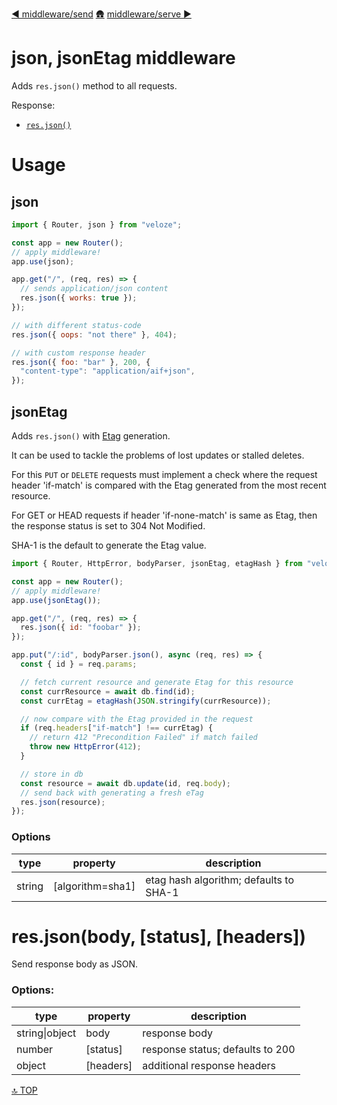 [◀︎ middleware/send](../middleware/send.md)
[🛖](../index.md)
[middleware/serve ▶](../middleware/serve.md)

# json, jsonEtag middleware

Adds `res.json()` method to all requests.

Response:

- [`res.json()`](#res-json)

# Usage

## json

```js
import { Router, json } from "veloze";

const app = new Router();
// apply middleware!
app.use(json);

app.get("/", (req, res) => {
  // sends application/json content
  res.json({ works: true });
});
```

```js
// with different status-code
res.json({ oops: "not there" }, 404);

// with custom response header
res.json({ foo: "bar" }, 200, {
  "content-type": "application/aif+json",
});
```

## jsonEtag

Adds `res.json()` with [Etag](https://developer.mozilla.org/en-US/docs/Web/HTTP/Headers/ETag) generation.

It can be used to tackle the problems of lost updates or stalled deletes.

For this `PUT` or `DELETE` requests must implement a check where the request
header 'if-match' is compared with the Etag generated from the most recent
resource.

For GET or HEAD requests if header 'if-none-match' is same as Etag, then the
response status is set to 304 Not Modified.

SHA-1 is the default to generate the Etag value.

```js
import { Router, HttpError, bodyParser, jsonEtag, etagHash } from "veloze";

const app = new Router();
// apply middleware!
app.use(jsonEtag());

app.get("/", (req, res) => {
  res.json({ id: "foobar" });
});

app.put("/:id", bodyParser.json(), async (req, res) => {
  const { id } = req.params;

  // fetch current resource and generate Etag for this resource
  const currResource = await db.find(id);
  const currEtag = etagHash(JSON.stringify(currResource));

  // now compare with the Etag provided in the request
  if (req.headers["if-match"] !== currEtag) {
    // return 412 "Precondition Failed" if match failed
    throw new HttpError(412);
  }

  // store in db
  const resource = await db.update(id, req.body);
  // send back with generating a fresh eTag
  res.json(resource);
});
```

### Options

| type   | property          | description                            |
| ------ | ----------------- | -------------------------------------- |
| string | \[algorithm=sha1] | etag hash algorithm; defaults to SHA-1 |

<a id="res-json"></a>

# res.json(body, \[status], \[headers])

Send response body as JSON.

### Options:

| type           | property   | description                      |
| -------------- | ---------- | -------------------------------- |
| string\|object | body       | response body                    |
| number         | \[status]  | response status; defaults to 200 |
| object         | \[headers] | additional response headers      |

[🔝 TOP](#top)

